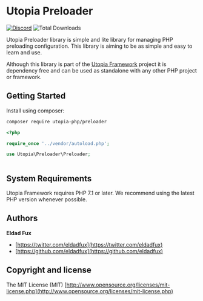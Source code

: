 # Utopia Preloader

[![Discord](https://badgen.net/badge/discord/chat/green)](https://discord.gg/GSeTUeA)
![Total Downloads](https://img.shields.io/packagist/dt/utopia-php/preloader.svg)

Utopia Preloader library is simple and lite library for managing PHP preloading configuration. This library is aiming to be as simple and easy to learn and use.

Although this library is part of the [Utopia Framework](https://github.com/utopia-php/framework) project it is dependency free and can be used as standalone with any other PHP project or framework.

## Getting Started

Install using composer:
```bash
composer require utopia-php/preloader
```

```php
<?php

require_once '../vendor/autoload.php';

use Utopia\Preloader\Preloader;



```

## System Requirements

Utopia Framework requires PHP 7.1 or later. We recommend using the latest PHP version whenever possible.

## Authors

**Eldad Fux**

+ [https://twitter.com/eldadfux](https://twitter.com/eldadfux)
+ [https://github.com/eldadfux](https://github.com/eldadfux)

## Copyright and license

The MIT License (MIT) [http://www.opensource.org/licenses/mit-license.php](http://www.opensource.org/licenses/mit-license.php)